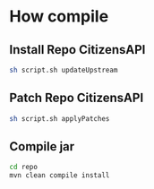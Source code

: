 # How compile 

## Install Repo CitizensAPI

```sh
sh script.sh updateUpstream
```

## Patch Repo CitizensAPI

```sh
sh script.sh applyPatches
```

## Compile jar

```sh
cd repo
mvn clean compile install
```
